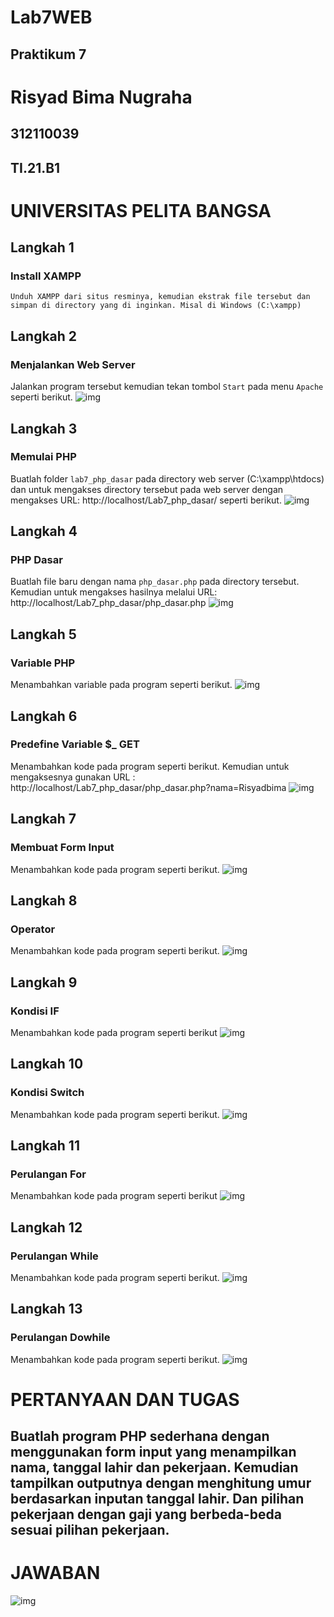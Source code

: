 # Lab7WEB
## Praktikum 7
# Risyad Bima Nugraha
## 312110039
## TI.21.B1
# UNIVERSITAS PELITA BANGSA

## Langkah 1
### Install XAMPP
```
Unduh XAMPP dari situs resminya, kemudian ekstrak file tersebut dan simpan di directory yang di inginkan. Misal di Windows (C:\xampp)
```
## Langkah 2
### Menjalankan Web Server
Jalankan program tersebut kemudian tekan tombol `Start` pada menu `Apache` seperti berikut.
![img](ss/s1.png)

## Langkah 3
### Memulai PHP
Buatlah folder  `lab7_php_dasar` pada directory web server (C:\xampp\htdocs) dan untuk mengakses directory tersebut pada web server dengan mengakses URL: http://localhost/Lab7_php_dasar/ seperti berikut.
![img](ss/s2.png)

## Langkah 4
### PHP Dasar
Buatlah file baru dengan nama `php_dasar.php` pada directory tersebut.
Kemudian untuk mengakses hasilnya melalui URL: http://localhost/Lab7_php_dasar/php_dasar.php
![img](ss/s3.png)

## Langkah 5
### Variable PHP
Menambahkan variable pada program seperti berikut.
![img](ss/s4.png)

## Langkah 6
### Predefine Variable $_ GET
Menambahkan kode pada program seperti berikut.
Kemudian untuk mengaksesnya gunakan URL : http://localhost/Lab7_php_dasar/php_dasar.php?nama=Risyadbima
![img](ss/s5.png)

## Langkah 7
### Membuat Form Input
Menambahkan kode pada program seperti berikut.
![img](ss/s6.png)

## Langkah 8
### Operator
Menambahkan kode pada program seperti berikut.
![img](ss/s7.png)

## Langkah 9
### Kondisi IF
Menambahkan kode pada program seperti berikut
![img](ss/s8.png)

## Langkah 10
### Kondisi Switch
Menambahkan kode pada program seperti berikut.
![img](ss/s9.png)

## Langkah 11
### Perulangan For
Menambahkan kode pada program seperti berikut
![img](ss/s10.png)

## Langkah 12
### Perulangan While
Menambahkan kode pada program seperti berikut.
![img](ss/s11.png)

## Langkah 13
### Perulangan Dowhile
Menambahkan kode pada program seperti berikut.
![img](ss/s12.png)

# PERTANYAAN DAN TUGAS
## Buatlah program PHP sederhana dengan menggunakan form input yang menampilkan nama, tanggal lahir dan pekerjaan. Kemudian tampilkan outputnya dengan menghitung umur berdasarkan inputan tanggal lahir. Dan pilihan pekerjaan dengan gaji yang berbeda-beda sesuai pilihan pekerjaan.

# JAWABAN
![img](ss/s13.png)
